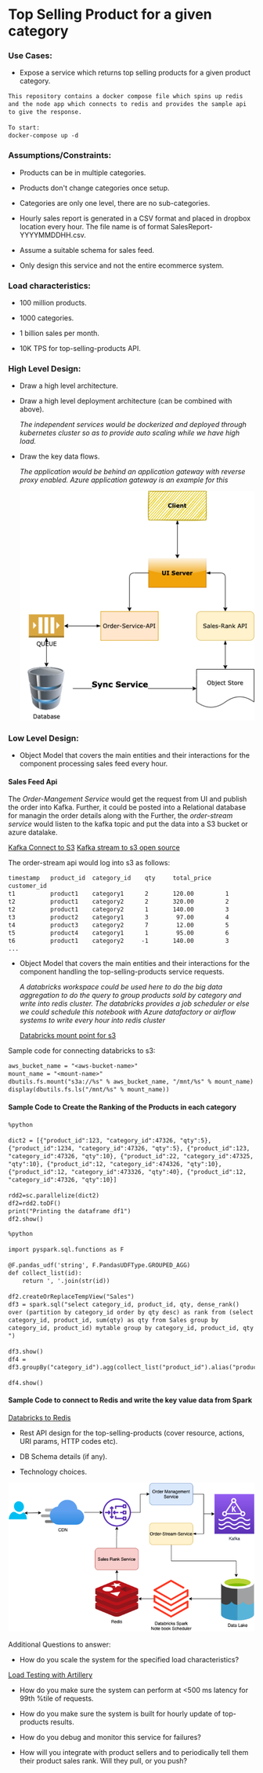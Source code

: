 # Top Selling Product for a given category

### Use Cases:

- Expose a service which returns top selling products for a given product category.

```
This repository contains a docker compose file which spins up redis and the node app which connects to redis and provides the sample api to give the response.

To start:
docker-compose up -d
```

### Assumptions/Constraints:

- Products can be in multiple categories.

- Products don't change categories once setup.

- Categories are only one level, there are no sub-categories.

- Hourly sales report is generated in a CSV format and placed in dropbox location every hour. The file name is of format SalesReport-YYYYMMDDHH.csv.

- Assume a suitable schema for sales feed.

- Only design this service and not the entire ecommerce system.

### Load characteristics:

- 100 million products.

- 1000 categories.

- 1 billion sales per month.

- 10K TPS for top-selling-products API.

### High Level Design:

- Draw a high level architecture.

- Draw a high level deployment architecture (can be combined with above).

  _The independent services would be dockerized and deployed through kubernetes cluster so as to provide auto scaling while we have high load._

- Draw the key data flows.

  _The application would be behind an application gateway with reverse proxy enabled. Azure application gateway is an example for this_

  ![High level design](./hld.png)

### Low Level Design:

- Object Model that covers the main entities and their interactions for the component processing sales feed every hour.

#### Sales Feed Api

The _Order-Mangement Service_ would get the request from UI and publish the order into Kafka. Further, it could be posted into a Relational database for managin the order details along with the Further, the _order-stream service_ would listen to the kafka topic and put the data into a S3 bucket or azure datalake.

[Kafka Connect to S3](https://www.youtube.com/watch?v=_RdMCc4HGPY)
[Kafka stream to s3 open source](https://github.com/lensesio/stream-reactor/tree/master/kafka-connect-aws-s3)

The order-stream api would log into s3 as follows:

```
timestamp   product_id  category_id    qty     total_price   customer_id
t1          product1    category1      2       120.00         1
t2          product1    category2      2       320.00         2
t2          product1    category2      1       140.00         3
t3          product2    category1      3        97.00         4
t4          product3    category2      7        12.00         5
t5          product4    category1      1        95.00         6
t6          product1    category2     -1       140.00         3
...
```

- Object Model that covers the main entities and their interactions for the component handling the top-selling-products service requests.

  _A databricks workspace could be used here to do the big data aggregation to do the query to group products sold by category and write into redis cluster. The databricks provides a job scheduler or else we could schedule this notebook with Azure datafactory or airflow systems to write every hour into redis cluster_

  [Databricks mount point for s3](https://docs.databricks.com/data/data-sources/aws/amazon-s3.html)

Sample code for connecting databricks to s3:

```
aws_bucket_name = "<aws-bucket-name>"
mount_name = "<mount-name>"
dbutils.fs.mount("s3a://%s" % aws_bucket_name, "/mnt/%s" % mount_name)
display(dbutils.fs.ls("/mnt/%s" % mount_name))
```

#### Sample Code to Create the Ranking of the Products in each category

```
%python

dict2 = [{"product_id":123, "category_id":47326, "qty":5},{"product_id":1234, "category_id":47326, "qty":5}, {"product_id":123, "category_id":47326, "qty":10}, {"product_id":22, "category_id":47325, "qty":10}, {"product_id":12, "category_id":474326, "qty":10}, {"product_id":12, "category_id":473326, "qty":40}, {"product_id":12, "category_id":47326, "qty":10}]

rdd2=sc.parallelize(dict2)
df2=rdd2.toDF()
print("Printing the dataframe df1")
df2.show()
```

```
%python

import pyspark.sql.functions as F

@F.pandas_udf('string', F.PandasUDFType.GROUPED_AGG)
def collect_list(id):
    return ', '.join(str(id))

df2.createOrReplaceTempView("Sales")
df3 = spark.sql("select category_id, product_id, qty, dense_rank() over (partition by category_id order by qty desc) as rank from (select category_id, product_id, sum(qty) as qty from Sales group by category_id, product_id) mytable group by category_id, product_id, qty ")

df3.show()
df4 = df3.groupBy("category_id").agg(collect_list("product_id").alias("product_id"))

df4.show()

```

#### Sample Code to connect to Redis and write the key value data from Spark

[Databricks to Redis](https://docs.databricks.com/data/data-sources/redis.html)

- Rest API design for the top-selling-products (cover resource, actions, URI params, HTTP codes etc).

- DB Schema details (if any).

- Technology choices.

![Low level design](./lld.png)

Additional Questions to answer:

- How do you scale the system for the specified load characteristics?

[Load Testing with Artillery](https://github.com/chinmayajena/artillery-load-testing)

- How do you make sure the system can perform at <500 ms latency for 99th %tile of requests.

- How do you make sure the system is built for hourly update of top-products results.

- How do you debug and monitor this service for failures?

- How will you integrate with product sellers and to periodically tell them their product sales rank. Will they pull, or you push?
